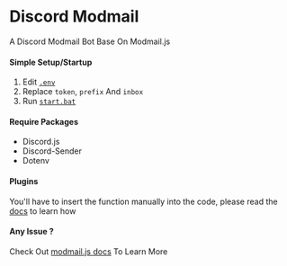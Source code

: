 # Discord Modmail
A Discord Modmail Bot Base On Modmail.js 

#### Simple Setup/Startup

1. Edit [`.env`](./.env)
2. Replace `token`, `prefix` And `inbox`
3. Run [`start.bat`](./start.bat)

#### Require Packages

- Discord.js
- Discord-Sender
- Dotenv 

#### Plugins

You'll have to insert the function manually into the code, please read the [docs](https://modmail.js.org) to learn how

#### Any Issue ?

Check Out [modmail.js docs](https://modmail.js.org) To Learn More
